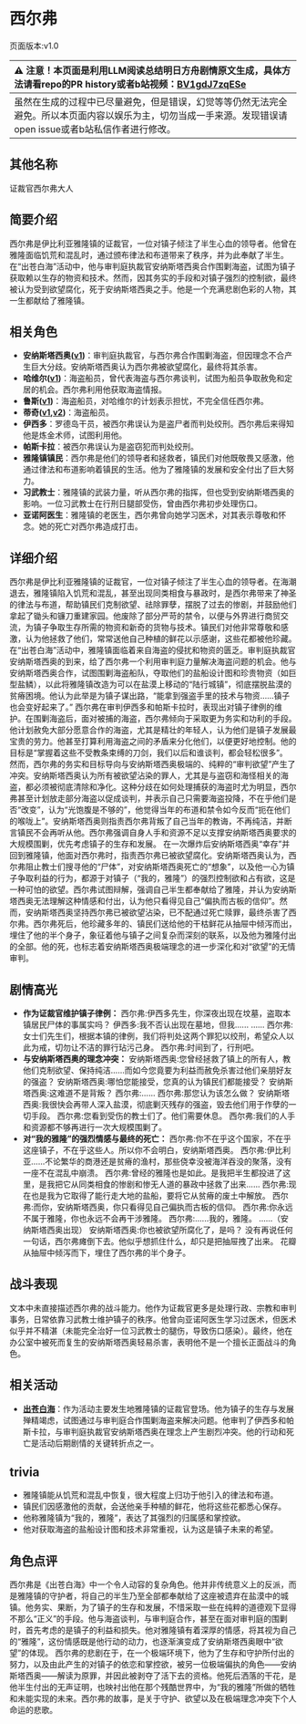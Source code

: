 # 西尔弗
页面版本:v1.0
 

| :warning: 注意！本页面是利用LLM阅读总结明日方舟剧情原文生成，具体方法请看repo的PR history或者b站视频：[BV1gdJ7zqESe](https://www.bilibili.com/video/BV1gdJ7zqESe/)         |
|:----------------------------|
| 虽然在生成的过程中已尽量避免，但是错误，幻觉等等仍然无法完全避免。所以本页面内容以娱乐为主，切勿当成一手来源。发现错误请open issue或者b站私信作者进行修改。|



## 其他名称
证裁官西尔弗大人
## 简要介绍
西尔弗是伊比利亚雅隆镇的证裁官，一位对镇子倾注了半生心血的领导者。他曾在雅隆面临饥荒和混乱时，通过颁布律法和布道带来了秩序，并为此奉献了半生。在“出苍白海”活动中，他与审判庭执裁官安纳斯塔西奥合作围剿海盗，试图为镇子获取赖以生存的物资和技术。然而，因其务实的手段和对镇子强烈的控制欲，最终被认为受到欲望腐化，死于安纳斯塔西奥之手。他是一个充满悲剧色彩的人物，其一生都献给了雅隆镇。
## 相关角色
-   **安纳斯塔西奥([v1](extended_char_an_na_si_ta_xi_ao.md))**：审判庭执裁官，与西尔弗合作围剿海盗，但因理念不合产生巨大分歧。安纳斯塔西奥认为西尔弗被欲望腐化，最终将其杀害。
-   **哈维尔([v1](extended_char_ha_wei_er.md))**：海盗船员，曾代表海盗与西尔弗谈判，试图为船员争取赦免和定居的机会。西尔弗利用他获取海盗情报。
-   **鲁斯([v1](extended_char_lu_si.md))**：海盗船员，对哈维尔的计划表示担忧，不完全信任西尔弗。
-   **蒂奇([v1](extended_char_di_qi.md),[v2](../char_v3/extended_char_di_qi.md))**：海盗船员。
-   **伊西多**：罗德岛干员，被西尔弗误认为是盗尸者而判处绞刑。西尔弗后来得知他是炼金术师，试图利用他。
-   **帕斯卡拉**：被西尔弗误认为是盗窃犯而判处绞刑。
-   **雅隆镇镇民**：西尔弗是他们的领导者和拯救者，镇民们对他既敬畏又感激，他通过律法和布道影响着镇民的生活。他为了雅隆镇的发展和安全付出了巨大努力。
-   **习武教士**：雅隆镇的武装力量，听从西尔弗的指挥，但也受到安纳斯塔西奥的影响。一位习武教士在行刑日腿部受伤，曾由西尔弗初步处理伤口。
-   **亚诺阿医生**：雅隆镇的老医生，西尔弗曾向她学习医术，对其表示尊敬和怀念。她的死亡对西尔弗造成打击。
## 详细介绍
西尔弗是伊比利亚雅隆镇的证裁官，一位对镇子倾注了半生心血的领导者。在海潮退去，雅隆镇陷入饥荒和混乱，甚至出现同类相食与暴政时，是西尔弗带来了神圣的律法与布道，帮助镇民们克制欲望、祛除罪孽，摆脱了过去的惨剧，并鼓励他们拿起了锄头和镰刀重建家园。他废除了部分严苛的禁令，以便与外界进行商贸交流，为镇子争取生存所需的物资和新奇的货物与技术。镇民们对他非常尊敬和感激，认为他拯救了他们，常常送他自己种植的鲜花以示感谢，这些花都被他珍藏。
在“出苍白海”活动中，雅隆镇面临着来自海盗的侵扰和物资的匮乏。审判庭执裁官安纳斯塔西奥的到来，给了西尔弗一个利用审判庭力量解决海盗问题的机会。他与安纳斯塔西奥合作，试图围剿海盗船队，夺取他们的盐船设计图和珍贵物资（如巨型盐鳞），以此将雅隆镇改造为可以在盐漠上移动的“陆行城镇”，彻底摆脱盐漠的贫瘠困境。他认为此举是为镇子谋出路，“能拿到强盗手里的技术与物资......镇子也会变好起来了。”
西尔弗在审判伊西多和帕斯卡拉时，表现出对镇子律例的维护。在围剿海盗后，面对被捕的海盗，西尔弗倾向于采取更为务实和功利的手段。他计划赦免大部分愿意合作的海盗，尤其是精壮的年轻人，认为他们是镇子发展最宝贵的劳力。他甚至打算利用海盗之间的矛盾来分化他们，以便更好地控制。他的目标是“掌握着这些不受教条束缚的刀剑，我们以后和谁谈判，都会轻松很多”。
然而，西尔弗的务实和目标导向与安纳斯塔西奥极端的、纯粹的“审判欲望”产生了冲突。安纳斯塔西奥认为所有被欲望沾染的罪人，尤其是与盗窃和海怪相关的海盗，都必须被彻底清除和净化。这种分歧在如何处理捕获的海盗时尤为明显，西尔弗甚至计划放走部分海盗以促成谈判，并表示自己只需要海盗投降，不在乎他们是否“改变”，认为“光饱腹是不够的”，他觉得当年的布道和禁令如今反而“扼在他们的喉咙上”。安纳斯塔西奥则指责西尔弗背叛了自己当年的教诲，不再纯洁，并断言镇民不会再听从他。西尔弗强调自身人手和资源不足以支撑安纳斯塔西奥要求的大规模围剿，优先考虑镇子的生存和发展。
在一次爆炸后安纳斯塔西奥“幸存”并回到雅隆镇，他面对西尔弗时，指责西尔弗已被欲望腐化。安纳斯塔西奥认为，西尔弗阻止教士们搜寻他的“尸体”，对安纳斯塔西奥死亡的“想象”，以及他一心为镇子争取利益的行为，都源于对镇子（“我的，雅隆”）的强烈控制欲和占有欲，这是一种可怕的欲望。西尔弗试图辩解，强调自己半生都奉献给了雅隆，并认为安纳斯塔西奥无法理解这种情感和付出，认为他只看得见自己“偏执而古板的信仰”。然而，安纳斯塔西奥坚持西尔弗已被欲望沾染，已不配通过死亡赎罪，最终杀害了西尔弗。西尔弗死后，他珍藏多年的、镇民们送给他的干枯鲜花从抽屉中倾泻而出，埋住了他的半个身子，象征着他与镇子之间复杂而深刻的联系，以及他为雅隆付出的全部。他的死，也标志着安纳斯塔西奥极端理念的进一步深化和对“欲望”的无情审判。
## 剧情高光
*   **作为证裁官维护镇子律例：**
    西尔弗:伊西多先生，你深夜出现在坟墓，盗取本镇居民尸体的事属实吗？
    伊西多:我不否认出现在墓地，但我......
    ......
    西尔弗:女士们先生们，根据本镇的律例，我们将判处这两个罪犯以绞刑，希望众人以此为戒，切勿让不洁的罪行玷污己身。
    西尔弗:时间到了，行刑吧。
*   **与安纳斯塔西奥的理念冲突：**
    安纳斯塔西奥:您曾经拯救了镇上的所有人，教他们克制欲望、保持纯洁......而如今您竟要为利益而赦免杀害过他们亲朋好友的强盗？
    安纳斯塔西奥:哪怕您能接受，您真的认为镇民们都能接受？
    安纳斯塔西奥:这难道不是背叛？
    西尔弗:......
    西尔弗:那您认为该怎么做？
    安纳斯塔西奥:我很快会再带人深入盐漠，彻底剿灭残存的强盗，毁去他们用于作孽的一切手段。
    西尔弗:您看到受伤的教士们了。他们需要休息。
    西尔弗:我们的人手和资源都不够再进行一次大规模围剿了。
*   **对“我的雅隆”的强烈情感与最终的死亡：**
    西尔弗:你不在乎这个国家，不在乎这座镇子，不在乎这些人。所以你不会明白，安纳斯塔西奥。
    西尔弗:伊比利亚......不论繁华的商港还是贫瘠的渔村，那些侥幸没被海洋吞没的聚落，没有一座不在混乱中崩溃。
    西尔弗:曾经的雅隆也是如此。是我把半生都投进了这里，是我把它从同类相食的惨剧和惨无人道的暴政中拯救了出来......
    西尔弗:现在也是我为它取得了能行走大地的盐船，要将它从贫瘠的废土中解放。
    西尔弗:而你，安纳斯塔西奥，你只看得见自己偏执而古板的信仰。
    西尔弗:你永远不属于雅隆，你也永远不会再干涉雅隆。
    西尔弗:......我的，雅隆。
    ......（安纳斯塔西奥出现）
    安纳斯塔西奥:你也被欲望所腐化了，是吗？
    没有再说任何一句话，西尔弗瘫倒下去。他似乎想抓住什么，却只是把抽屉拽了出来。
    花瓣从抽屉中倾泻而下，埋住了西尔弗的半个身子。
## 战斗表现
文本中未直接描述西尔弗的战斗能力。他作为证裁官更多是处理行政、宗教和审判事务，日常依靠习武教士维护镇子的秩序。他曾向亚诺阿医生学习过医术，但医术似乎并不精湛（未能完全治好一位习武教士的腿伤，导致伤口感染）。最终，他在办公室中被死而复生的安纳斯塔西奥轻易杀害，表明他不是一个擅长正面战斗的角色。
## 相关活动
-   **[出苍白海](../stories/act39side.md)**：作为活动主要发生地雅隆镇的证裁官登场。他为镇子的生存与发展殚精竭虑，试图通过与审判庭合作围剿海盗来解决问题。他审判了伊西多和帕斯卡拉，与审判庭执裁官安纳斯塔西奥在理念上产生剧烈冲突。他的行动和死亡是活动后期剧情的关键转折点之一。
## trivia
*   雅隆镇能从饥荒和混乱中恢复，很大程度上归功于他引入的律法和布道。
*   镇民们因感激他的贡献，会送他亲手种植的鲜花，他将这些花都悉心保存。
*   他称雅隆镇为“我的，雅隆”，表达了其强烈的归属感和掌控欲。
*   他对获取海盗的盐船设计图和技术非常重视，认为这是镇子未来的希望。
## 角色点评
西尔弗是《出苍白海》中一个令人动容的复杂角色。他并非传统意义上的反派，而是雅隆镇的守护者，将自己的半生乃至全部都奉献给了这座被遗弃在盐漠中的城镇。他务实、果断，为了镇子的生存和发展，不惜采取一些在纯粹的道德观下显得不那么“正义”的手段。他与海盗谈判，与审判庭合作，甚至在面对审判庭的围剿时，首先考虑的是镇子的利益和损失。他对雅隆镇有着深厚的情感，将其视为自己的“雅隆”，这份情感既是他行动的动力，也逐渐演变成了安纳斯塔西奥眼中“欲望”的体现。
西尔弗的悲剧在于，在一个极端环境下，他为了生存和守护所付出的努力，以及由此产生的对镇子的依恋和掌控欲，被另一位极端偏执的角色——安纳斯塔西奥——解读为原罪，并因此被剥夺了活下去的资格。他死后洒落的干花，是他半生付出的无声证明，也映衬出他在那个残酷世界中，为“我的雅隆”所做的牺牲和未能实现的未来。西尔弗的故事，是关于守护、欲望以及在极端理念冲突下个人命运的悲歌。